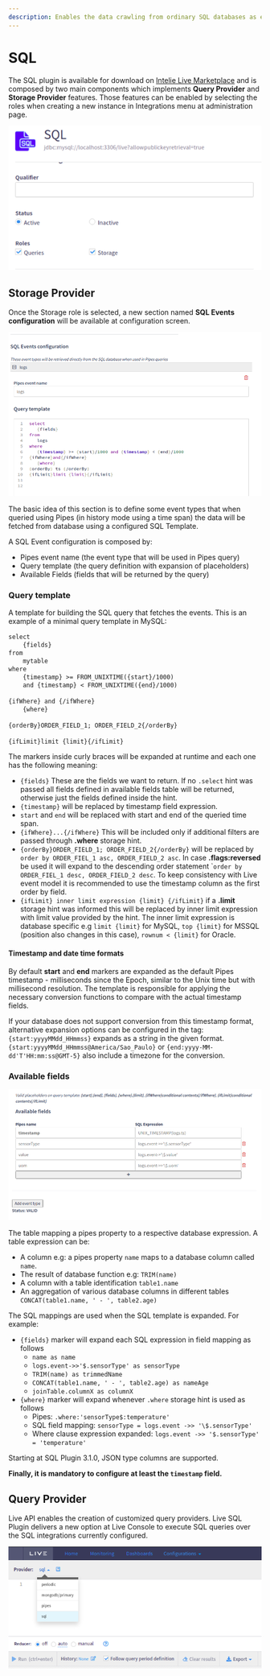 ```yaml
---
description: Enables the data crawling from ordinary SQL databases as events
---
```


# SQL

The SQL plugin is available for download on [Intelie Live Marketplace](https://marketplace.intelie.com/artifact/plugin-sql) and is composed by two main components which implements **Query Provider** and **Storage Provider** features. Those features can be enabled by selecting the roles when creating a new instance in Integrations menu at administration page.

![Roles provided by Live SQL Plugin](<../.gitbook/assets/image (79).png>)

## Storage Provider

Once the Storage role is selected, a new section named **SQL Events configuration** will be available at configuration screen.

![SQL events configuration form](<../.gitbook/assets/image (111).png>)

The basic idea of this section is to define some event types that when queried using Pipes (in history mode using a time span) the data will be fetched from database using a configured SQL Template.

A SQL Event configuration is composed by:

* Pipes event name (the event type that will be used in Pipes query)
* Query template (the query definition with expansion of placeholders)
* Available Fields (fields that will be returned by the query)

### Query template

A template for building the SQL query that fetches the events. This is an example of a minimal query template in MySQL:

```
select 
    {fields} 
from 
    mytable 
where 
    {timestamp} >= FROM_UNIXTIME({start}/1000) 
    and {timestamp} < FROM_UNIXTIME({end}/1000) 

{ifWhere} and {/ifWhere} 
    {where}

{orderBy}ORDER_FIELD_1; ORDER_FIELD_2{/orderBy}
    
{ifLimit}limit {limit}{/ifLimit}
```

The markers inside curly braces will be expanded at runtime and each one has the following meaning:

* `{fields}` These are the fields we want to return. If no `.select` hint was passed all fields defined in available fields table will be returned, otherwise just the fields defined inside the hint.
* `{timestamp}` will be replaced by timestamp field expression.
* `start` and `end` will be replaced with start and end of the queried time span.
* `{ifWhere}...{/ifWhere}` This will be included only if additional filters are passed through **.where** storage hint.
* `{orderBy}ORDER_FIELD_1; ORDER_FIELD_2{/orderBy}` will be replaced by `order by ORDER_FIEL_1 asc, ORDER_FIELD_2 asc`. In case **.flags:reversed** be used it will expand to the descending order statement \``order by ORDER_FIEL_1 desc, ORDER_FIELD_2 desc`. To keep consistency with Live event model it is recommended to use the timestamp column as the first order by field.
* `{ifLimit} inner limit expression {limit} {/ifLimit}` if a **.limit** storage hint was informed this will be replaced by inner limit expression with limit value provided by the hint. The inner limit expression is database specific e.g `limit {limit}` for MySQL, `top {limit}` for MSSQL (position also changes in this case), `rownum < {limit}` for Oracle.

#### Timestamp and date time formats

By default **start** and **end** markers are expanded as the default Pipes timestamp - milliseconds since the Epoch, similar to the Unix time but with millisecond resolution. The template is responsible for applying the necessary conversion functions to compare with the actual timestamp fields.

If your database does not support conversion from this timestamp format, alternative expansion options can be configured in the tag: `{start:yyyyMMdd_HHmmss}` expands as a string in the given format. `{start:yyyyMMdd_HHmmss@America/Sao_Paulo}` or `{end:yyyy-MM-dd'T'HH:mm:ss@GMT-5}` also include a timezone for the conversion.

### Available fields

![Table mapping pipes properties to SQL expressions](<../.gitbook/assets/image (115).png>)

The table mapping a pipes property to a respective database expression. A table expression can be:

* A column e.g: a pipes property `name` maps to a database column called `name`.
* The result of database function e.g: `TRIM(name)`
* A column with a table identification `table1.name`
* An aggregation of various database columns in different tables `CONCAT(table1.name, ' - ', table2.age)`

The SQL mappings are used when the SQL template is expanded. For example:

* `{fields}` marker will expand each SQL expression in field mapping as follows
  * `name as name`
  * `logs.event->>'$.sensorType' as sensorType`
  * `TRIM(name) as trimmedName`
  * `CONCAT(table1.name, ' - ', table2.age) as nameAge`
  * `joinTable.columnX as columnX`
* `{where}` marker will expand whenever `.where` storage hint is used as follows
  * Pipes: `.where:'sensorType$:temperature'`&#x20;
  * SQL field mapping: `sensorType = logs.event ->> '\$.sensorType'`&#x20;
  * Where clause expression expanded: `logs.event ->> '$.sensorType' = 'temperature'`

Starting at SQL Plugin 3.1.0, JSON type columns are supported.

**Finally, it is mandatory to configure at least the `timestamp` field.**

## Query Provider

Live API enables the creation of customized query providers. Live SQL Plugin delivers a new option at Live Console to execute SQL queries over the SQL integrations currently configured.

![Query providers are available at console screen](<../.gitbook/assets/image (90).png>)
